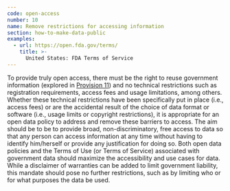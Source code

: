 ```yaml
---
code: open-access
number: 10
name: Remove restrictions for accessing information
section: how-to-make-data-public
examples:
  - url: https://open.fda.gov/terms/
    title: >-
      United States: FDA Terms of Service
---
```


<p>To provide truly open access, there must be the right to reuse government information (explored in <a href="http://sunlightfoundation.com/opendataguidelines/#license-free">Provision 11</a>) and no technical restrictions such as registration requirements, access fees and usage limitations, among others. Whether these technical restrictions have been specifically put in place (i.e., access fees) or are the accidental result of the choice of data format or software (i.e., usage limits or copyright restrictions), it is appropriate for an open data policy to address and remove these barriers to access. The aim should be to be to provide broad, non-discriminatory, free access to data so that any person can access information at any time without having to identify him/herself or provide any justification for doing so. Both open data policies and the Terms of Use (or Terms of Service) associated with government data should maximize the accessibility and use cases for data. While a disclaimer of warranties can be added to limit government liability, this mandate should pose no further restrictions, such as by limiting who or for what purposes the data be used.</p>

